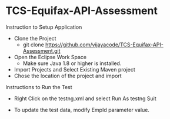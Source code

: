 # TCS-Equifax-API-Assessment
Instruction to Setup Application


* Clone the Project
    * git clone https://github.com/vijayacode/TCS-Equifax-API-Assessment.git
* Open the Eclipse Work Space
    * Make sure Java 1.8 or higher is installed.
* Import Projects and Select Existing Maven project
* Chose the location of the project and import

Instructions to Run the Test

* Right Click on the testng.xml and select Run As testng Suit

* To update the test data, modify EmpId parameter value.
